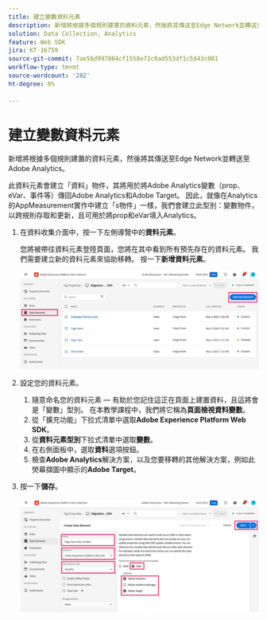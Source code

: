```yaml
---
title: 建立變數資料元素
description: 新增將根據多個規則建置的資料元素，然後將其傳送至Edge Network並轉送至Adobe Analytics
solution: Data Collection, Analytics
feature: Web SDK
jira: KT-16759
source-git-commit: 7ae56d997884cf1558e72c0ad553df1c5d43c081
workflow-type: tm+mt
source-wordcount: '282'
ht-degree: 0%

---
```



# 建立變數資料元素

新增將根據多個規則建置的資料元素，然後將其傳送至Edge Network並轉送至Adobe Analytics。

此資料元素會建立「資料」物件，其將用於將Adobe Analytics變數（prop、eVar、事件等）傳回Adobe Analytics和Adobe Target。 因此，就像在Analytics的AppMeasurement實作中建立「s物件」一樣，我們會建立此型別：變數物件，以跨規則存取和更新，且可用於將prop和eVar填入Analytics。

1. 在資料收集介面中，按一下左側導覽中的&#x200B;**資料元素**。

   您將被帶往資料元素登陸頁面，您將在其中看到所有預先存在的資料元素。 我們需要建立新的資料元素來協助移轉。 按一下&#x200B;**新增資料元素**。

   ![新增資料元素](assets/add-new-data-alement.jpg)

1. 設定您的資料元素。
   1. 隨意命名您的資料元素 — 有助於您記住這正在頁面上建置資料，且這將會是「變數」型別。 在本教學課程中，我們將它稱為&#x200B;**頁面檢視資料變數**。
   1. 從「擴充功能」下拉式清單中選取&#x200B;**Adobe Experience Platform Web SDK**。
   1. 從&#x200B;**資料元素型別**&#x200B;下拉式清單中選取&#x200B;**變數**。
   1. 在右側面板中，選取&#x200B;**資料**&#x200B;選項按鈕。
   1. 檢查&#x200B;**Adobe Analytics**&#x200B;解決方案，以及您要移轉的其他解決方案，例如此熒幕擷圖中顯示的&#x200B;**Adobe Target**。
1. 按一下&#x200B;**儲存**。

   ![設定變數資料元素](assets/configure-variable-data-element.jpg)
